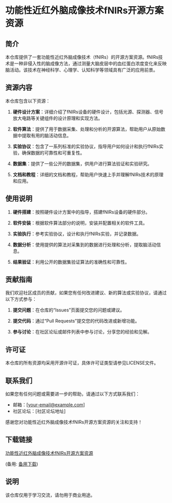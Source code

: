 # 功能性近红外脑成像技术fNIRs开源方案资源

## 简介

本仓库提供了一套功能性近红外脑成像技术（fNIRs）的开源方案资源。fNIRs技术是一种非侵入性的脑成像方法，通过测量大脑皮层中的血红蛋白浓度变化来反映脑活动。该技术在神经科学、心理学、认知科学等领域具有广泛的应用前景。

## 资源内容

本仓库包含以下资源：

1. **硬件设计方案**：详细介绍了fNIRs设备的硬件设计，包括光源、探测器、信号放大电路等关键组件的设计原理和实现方法。

2. **软件算法**：提供了用于数据采集、处理和分析的开源算法，帮助用户从原始数据中提取有用的脑活动信息。

3. **实验协议**：包含了一系列标准的实验协议，指导用户如何设计和执行fNIRs实验，确保数据的可靠性和可重复性。

4. **数据集**：提供了一些公开的数据集，供用户进行算法验证和实验研究。

5. **文档和教程**：详细的文档和教程，帮助用户快速上手并理解fNIRs技术的原理和应用。

## 使用说明

1. **硬件搭建**：按照硬件设计方案中的指导，搭建fNIRs设备的硬件部分。

2. **软件安装**：根据软件算法部分的说明，安装并配置相关的软件工具。

3. **实验执行**：参考实验协议，设计和执行fNIRs实验，并记录数据。

4. **数据分析**：使用提供的算法对采集到的数据进行处理和分析，提取脑活动信息。

5. **结果验证**：利用公开的数据集验证算法的准确性和可靠性。

## 贡献指南

我们欢迎社区成员的贡献，如果您有任何改进建议、新的算法或实验协议，请通过以下方式参与：

1. **提交问题**：在仓库的“Issues”页面提交您的问题或建议。

2. **提交代码**：通过“Pull Requests”提交您的代码改进或新增功能。

3. **参与讨论**：在社区论坛或邮件列表中参与讨论，分享您的经验和见解。

## 许可证

本仓库的所有资源均采用开源许可证，具体许可证类型请参见LICENSE文件。

## 联系我们

如果您有任何问题或需要进一步的帮助，请通过以下方式联系我们：

- 邮箱：[your-email@example.com]
- 社区论坛：[社区论坛地址]

感谢您对功能性近红外脑成像技术fNIRs开源方案资源的关注和支持！

## 下载链接
[功能性近红外脑成像技术fNIRs开源方案资源](https://pan.quark.cn/s/00a663de77c3) 

(备用: [备用下载](https://pan.baidu.com/s/19JHGSOQI_qerDgzAKZwuig?pwd=1234))

## 说明

该仓库仅用于学习交流，请勿用于商业用途。
